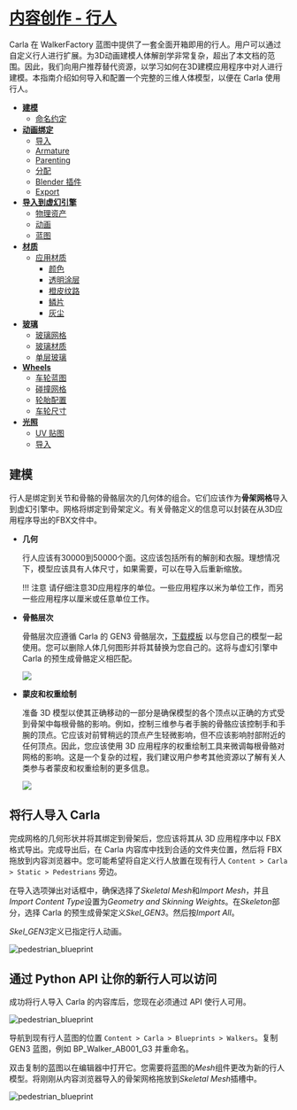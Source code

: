 # [内容创作 - 行人](https://github.com/carla-simulator/carla/commit/b08f74990c83b145850a0a5cb2ddcdd6bdc8b35d) 

Carla 在 WalkerFactory 蓝图中提供了一套全面开箱即用的行人。用户可以通过自定义行人进行扩展。为3D动画建模人体解剖学非常复杂，超出了本文档的范围。因此，我们向用户推荐替代资源，以学习如何在3D建模应用程序中对人进行建模。本指南介绍如何导入和配置一个完整的三维人体模型，以便在 Carla 使用行人。

* __[建模](#modeling)__
	* [命名约定](#naming-conventions)
* __[动画绑定](#rigging-the-vehicle-using-an-armature)__
	* [导入](#import)
	* [Armature](#add-an-armature)
    * [Parenting](#parenting)
    * [分配](#assigning-car-parts-to-bones)
	* [Blender 插件](#blender-ue4-vehicle-rigging-add-on)
    * [Export](#export)
* __[导入到虚幻引擎](#importing-into-unreal-engine)__
	* [物理资产](#setting-the-physics-asset)
	* [动画](#creating-the-animation)
    * [蓝图](#creating-the-blueprint)
* __[材质](#materials)__
	* [应用材质](#applying-a-material-to-your-vehicle)
		* [颜色](#color)
		* [透明涂层](#clear-coat)
		* [橙皮纹路](#orange-peel)
		* [鳞片](#flakes)
		* [灰尘](#dust)
* __[玻璃](#glass)__
	* [玻璃网格](#glass-meshes)
	* [玻璃材质](#glass-material)
	* [单层玻璃](#single-layer-glass)
* __[Wheels](#wheels)__
	* [车轮蓝图](#wheel-blueprint)
	* [碰撞网格](#collision-mesh)
	* [轮胎配置](#tire-configuration)
	* [车轮尺寸](#wheel-dimensions)
* __[光照](#lights)__
	* [UV 贴图](#uv-map)
	* [导入](#importing)

## 建模

行人是绑定到关节和骨骼的骨骼层次的几何体的组合。它们应该作为**骨架网格**导入到虚幻引擎中。网格将绑定到骨架定义。有关骨骼定义的信息可以封装在从3D应用程序导出的FBX文件中。 

* __几何__  

    行人应该有30000到50000个面。这应该包括所有的解剖和衣服。理想情况下，模型应该具有人体尺寸，如果需要，可以在导入后重新缩放。

    !!! 注意
        请仔细注意3D应用程序的单位。一些应用程序以米为单位工作，而另一些应用程序以厘米或任意单位工作。

* __骨骼层次__  

    骨骼层次应遵循 Carla 的 GEN3 骨骼层次，[下载模板](https://drive.google.com/file/d/1SYUvH096VxoD_qEMafL9Y4qR5Zhz3IPH/view?usp=sharing) 以与您自己的模型一起使用。您可以删除人体几何图形并将其替换为您自己的。这将与虚幻引擎中 Carla 的预生成骨骼定义相匹配。

	![](./img/tuto_content_authoring_pedestrians/skeletal_hierarchy.jpg)

* __蒙皮和权重绘制__  

	准备 3D 模型以使其正确移动的一部分是确保模型的各个顶点以正确的方式受到骨架中每根骨骼的影响。例如，控制三维参与者手腕的骨骼应该控制手和手腕的顶点。它应该对前臂稍远的顶点产生轻微影响，但不应该影响肘部附近的任何顶点。因此，您应该使用 3D 应用程序的权重绘制工具来微调每根骨骼对网格的影响。这是一个复杂的过程，我们建议用户参考其他资源以了解有关人类参与者蒙皮和权重绘制的更多信息。

	![](./img/tuto_content_authoring_pedestrians/weight_paint_wrist.png)

## 将行人导入 Carla

完成网格的几何形状并将其绑定到骨架后，您应该将其从 3D 应用程序中以 FBX 格式导出。完成导出后，在 Carla 内容库中找到合适的文件夹位置，然后将 FBX 拖放到内容浏览器中。您可能希望将自定义行人放置在现有行人 `Content > Carla > Static > Pedestrians` 旁边。

在导入选项弹出对话框中，确保选择了*Skeletal Mesh*和*Import Mesh*，并且*Import Content Type*设置为*Geometry and Skinning Weights*。在*Skeleton*部分，选择 Carla 的预生成骨架定义*Skel_GEN3*。然后按*Import All*。

*Skel_GEN3*定义已指定行人动画。

![pedestrian_blueprint](./img/tuto_content_authoring_pedestrians/pedestrian_import.png)

## 通过 Python API 让你的新行人可以访问

成功将行人导入 Carla 的内容库后，您现在必须通过 API 使行人可用。

![pedestrian_blueprint](./img/tuto_content_authoring_pedestrians/pedestrian_viewport.png)

导航到现有行人蓝图的位置 `Content > Carla > Blueprints > Walkers`。复制 GEN3 蓝图，例如 BP_Walker_AB001_G3 并重命名。

双击复制的蓝图以在编辑器中打开它。您需要将蓝图的*Mesh*组件更改为新的行人模型。将刚刚从内容浏览器导入的骨架网格拖放到*Skeletal Mesh*插槽中。

![pedestrian_blueprint](./img/tuto_content_authoring_pedestrians/pedestrian_BP.png)





